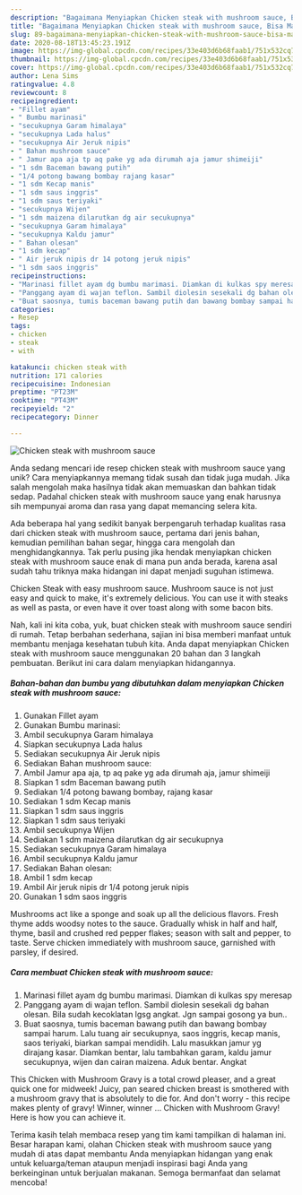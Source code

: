 ```yaml
---
description: "Bagaimana Menyiapkan Chicken steak with mushroom sauce, Bisa Manjain Lidah"
title: "Bagaimana Menyiapkan Chicken steak with mushroom sauce, Bisa Manjain Lidah"
slug: 89-bagaimana-menyiapkan-chicken-steak-with-mushroom-sauce-bisa-manjain-lidah
date: 2020-08-18T13:45:23.191Z
image: https://img-global.cpcdn.com/recipes/33e403d6b68faab1/751x532cq70/chicken-steak-with-mushroom-sauce-foto-resep-utama.jpg
thumbnail: https://img-global.cpcdn.com/recipes/33e403d6b68faab1/751x532cq70/chicken-steak-with-mushroom-sauce-foto-resep-utama.jpg
cover: https://img-global.cpcdn.com/recipes/33e403d6b68faab1/751x532cq70/chicken-steak-with-mushroom-sauce-foto-resep-utama.jpg
author: Lena Sims
ratingvalue: 4.8
reviewcount: 8
recipeingredient:
- "Fillet ayam"
- " Bumbu marinasi"
- "secukupnya Garam himalaya"
- "secukupnya Lada halus"
- "secukupnya Air Jeruk nipis"
- " Bahan mushroom sauce"
- " Jamur apa aja tp aq pake yg ada dirumah aja jamur shimeiji"
- "1 sdm Baceman bawang putih"
- "1/4 potong bawang bombay rajang kasar"
- "1 sdm Kecap manis"
- "1 sdm saus inggris"
- "1 sdm saus teriyaki"
- "secukupnya Wijen"
- "1 sdm maizena dilarutkan dg air secukupnya"
- "secukupnya Garam himalaya"
- "secukupnya Kaldu jamur"
- " Bahan olesan"
- "1 sdm kecap"
- " Air jeruk nipis dr 14 potong jeruk nipis"
- "1 sdm saos inggris"
recipeinstructions:
- "Marinasi fillet ayam dg bumbu marimasi. Diamkan di kulkas spy meresap"
- "Panggang ayam di wajan teflon. Sambil diolesin sesekali dg bahan olesan. Bila sudah kecoklatan lgsg angkat. Jgn sampai gosong ya bun.."
- "Buat saosnya, tumis baceman bawang putih dan bawang bombay sampai harum. Lalu tuang air secukupnya, saos inggris, kecap manis, saos teriyaki, biarkan sampai mendidih. Lalu masukkan jamur yg dirajang kasar. Diamkan bentar, lalu tambahkan garam, kaldu jamur secukupnya, wijen dan cairan maizena. Aduk bentar. Angkat"
categories:
- Resep
tags:
- chicken
- steak
- with

katakunci: chicken steak with 
nutrition: 171 calories
recipecuisine: Indonesian
preptime: "PT23M"
cooktime: "PT43M"
recipeyield: "2"
recipecategory: Dinner

---
```



![Chicken steak with mushroom sauce](https://img-global.cpcdn.com/recipes/33e403d6b68faab1/751x532cq70/chicken-steak-with-mushroom-sauce-foto-resep-utama.jpg)

Anda sedang mencari ide resep chicken steak with mushroom sauce yang unik? Cara menyiapkannya memang tidak susah dan tidak juga mudah. Jika salah mengolah maka hasilnya tidak akan memuaskan dan bahkan tidak sedap. Padahal chicken steak with mushroom sauce yang enak harusnya sih mempunyai aroma dan rasa yang dapat memancing selera kita.

Ada beberapa hal yang sedikit banyak berpengaruh terhadap kualitas rasa dari chicken steak with mushroom sauce, pertama dari jenis bahan, kemudian pemilihan bahan segar, hingga cara mengolah dan menghidangkannya. Tak perlu pusing jika hendak menyiapkan chicken steak with mushroom sauce enak di mana pun anda berada, karena asal sudah tahu triknya maka hidangan ini dapat menjadi suguhan istimewa.

Chicken Steak with easy mushroom sauce. Mushroom sauce is not just easy and quick to make, it&#39;s extremely delicious. You can use it with steaks as well as pasta, or even have it over toast along with some bacon bits.


Nah, kali ini kita coba, yuk, buat chicken steak with mushroom sauce sendiri di rumah. Tetap berbahan sederhana, sajian ini bisa memberi manfaat untuk membantu menjaga kesehatan tubuh kita. Anda dapat menyiapkan Chicken steak with mushroom sauce menggunakan 20 bahan dan 3 langkah pembuatan. Berikut ini cara dalam menyiapkan hidangannya.

<!--inarticleads1-->

##### Bahan-bahan dan bumbu yang dibutuhkan dalam menyiapkan Chicken steak with mushroom sauce:

1. Gunakan Fillet ayam
1. Gunakan  Bumbu marinasi:
1. Ambil secukupnya Garam himalaya
1. Siapkan secukupnya Lada halus
1. Sediakan secukupnya Air Jeruk nipis
1. Sediakan  Bahan mushroom sauce:
1. Ambil  Jamur apa aja, tp aq pake yg ada dirumah aja, jamur shimeiji
1. Siapkan 1 sdm Baceman bawang putih
1. Sediakan 1/4 potong bawang bombay, rajang kasar
1. Sediakan 1 sdm Kecap manis
1. Siapkan 1 sdm saus inggris
1. Siapkan 1 sdm saus teriyaki
1. Ambil secukupnya Wijen
1. Sediakan 1 sdm maizena dilarutkan dg air secukupnya
1. Sediakan secukupnya Garam himalaya
1. Ambil secukupnya Kaldu jamur
1. Sediakan  Bahan olesan:
1. Ambil 1 sdm kecap
1. Ambil  Air jeruk nipis dr 1/4 potong jeruk nipis
1. Gunakan 1 sdm saos inggris


Mushrooms act like a sponge and soak up all the delicious flavors. Fresh thyme adds woodsy notes to the sauce. Gradually whisk in half and half, thyme, basil and crushed red pepper flakes; season with salt and pepper, to taste. Serve chicken immediately with mushroom sauce, garnished with parsley, if desired. 

<!--inarticleads2-->

##### Cara membuat Chicken steak with mushroom sauce:

1. Marinasi fillet ayam dg bumbu marimasi. Diamkan di kulkas spy meresap
1. Panggang ayam di wajan teflon. Sambil diolesin sesekali dg bahan olesan. Bila sudah kecoklatan lgsg angkat. Jgn sampai gosong ya bun..
1. Buat saosnya, tumis baceman bawang putih dan bawang bombay sampai harum. Lalu tuang air secukupnya, saos inggris, kecap manis, saos teriyaki, biarkan sampai mendidih. Lalu masukkan jamur yg dirajang kasar. Diamkan bentar, lalu tambahkan garam, kaldu jamur secukupnya, wijen dan cairan maizena. Aduk bentar. Angkat


This Chicken with Mushroom Gravy is a total crowd pleaser, and a great quick one for midweek! Juicy, pan seared chicken breast is smothered with a mushroom gravy that is absolutely to die for. And don&#39;t worry - this recipe makes plenty of gravy! Winner, winner … Chicken with Mushroom Gravy! Here is how you can achieve it. 

Terima kasih telah membaca resep yang tim kami tampilkan di halaman ini. Besar harapan kami, olahan Chicken steak with mushroom sauce yang mudah di atas dapat membantu Anda menyiapkan hidangan yang enak untuk keluarga/teman ataupun menjadi inspirasi bagi Anda yang berkeinginan untuk berjualan makanan. Semoga bermanfaat dan selamat mencoba!
